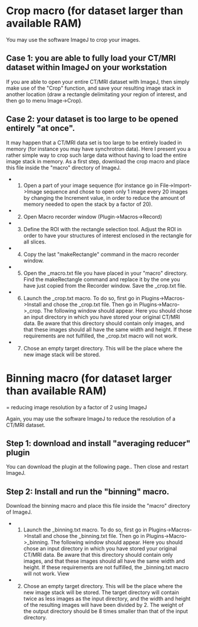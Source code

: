 # Crop macro (for dataset larger than available RAM)
You may use the software ImageJ to crop your images.
## Case 1: you are able to fully load your CT/MRI dataset within ImageJ on your workstation

If you are able to open your entire CT/MRI dataset with ImageJ, then simply make use of the "Crop" function, and save your resulting image stack in another location (draw a rectangle delimitating your region of interest, and then go to menu Image->Crop).
## Case 2: your dataset is too large to be opened entirely "at once".

It may happen that a CT/MRI data set is too large to be entirely loaded in memory (for instance you may have synchrotron data). Here I present you a rather simple way to crop such large data without having to load the entire image stack in memory. As a first step, download the crop macro and place this file inside the "macro" directory of ImageJ.

* 1) Open a part of your image sequence (for instance go in File->Import->Image sequence and chose to open only 1 image every 20 images by changing the Increment value, in order to reduce the amount of memory needed to open the stack by a factor of 20).


* 2) Open Macro recorder window (Plugin->Macros->Record)


* 3) Define the ROI with the rectangle selection tool. Adjust the ROI in order to have your structures of interest enclosed in the rectangle for all slices.


*  4) Copy the last "makeRectangle" command in the macro recorder window.


* 5) Open the _macro.txt file you have placed in your "macro" directory. Find the makeRectangle command and replace it by the one you have just copied from the Recorder window. Save the _crop.txt file.


* 6) Launch the _crop.txt macro. To do so, first go in Plugins->Macros->Install and chose the _crop.txt file. Then go in Plugins->Macro->_crop. The following window should appear. Here you should chose an input directory in which you have stored your original CT/MRI data. Be aware that this directory should contain only images, and that these images should all have the same width and height. If these requirements are not fulfilled, the _crop.txt macro will not work.


* 7) Chose an empty target directory. This will be the place where the new image stack will be stored. 


# Binning macro (for dataset larger than available RAM)

= reducing image resolution by a factor of 2 using ImageJ

Again, you may use the software ImageJ to reduce the resolution of a CT/MRI dataset.
## Step 1: download and install "averaging reducer" plugin

You can download the plugin at the following page.. Then close and restart ImageJ.
## Step 2: Install and run the "binning" macro.

Download the binning macro and place this file inside the "macro" directory of ImageJ.

* 1) Launch the _binning.txt macro. To do so, first go in Plugins->Macros->Install and chose the _binning.txt file. Then go in Plugins->Macro->_binning. The following window should appear. Here you should chose an input directory in which you have stored your original CT/MRI data. Be aware that this directory should contain only images, and that these images should all have the same width and height. If these requirements are not fulfilled, the _binning.txt macro will not work.
	View	

* 2) Chose an empty target directory. This will be the place where the new image stack will be stored. The target directory will contain twice as less images as the input directory, and the width and height of the resulting images will have been divided by 2. The weight of the output directory should be 8 times smaller than that of the input directory. 
